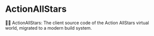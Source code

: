 # ActionAllStars
🏈🎯 ActionAllStars: The client source code of the Action AllStars virtual world, migrated to a modern build system.
